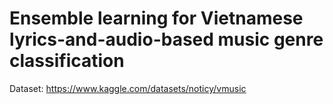 # Ensemble learning for Vietnamese lyrics-and-audio-based music genre classification

Dataset: https://www.kaggle.com/datasets/noticy/vmusic
